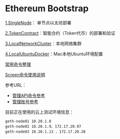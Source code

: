 # Ethereum Bootstrap

[1.SingleNode](./1.SingleNode/)： 单节点以太坊部署

[2.TokenContract](./2.TokenContract/)：智能合约（Token代币）的部署和验证

[3.LocalNetworkCluster](./3.LocalNetworkCluster/)：本地网络集群

[4.LocalUbuntuDocker](./4.LocalUbuntuDocker/)：Mac本地Ubuntu环境配置



[常用命令整理](./CommonCommands.md)

[Screen命令使用说明](./Screen.md)



参考URL：

- [管理API命令参考](https://github.com/ethereum/go-ethereum/wiki/Management-APIs)
- [管理账号参考](https://github.com/ethereum/go-ethereum/wiki/Managing-your-accounts)




目前正在使用的云上测试环境信息：

```
geth-node01 10.20.1.8
geth-node02 10.20.1.9、172.17.20.97
geth-node03 10.20.1.13 、172.17.20.28
```



 
